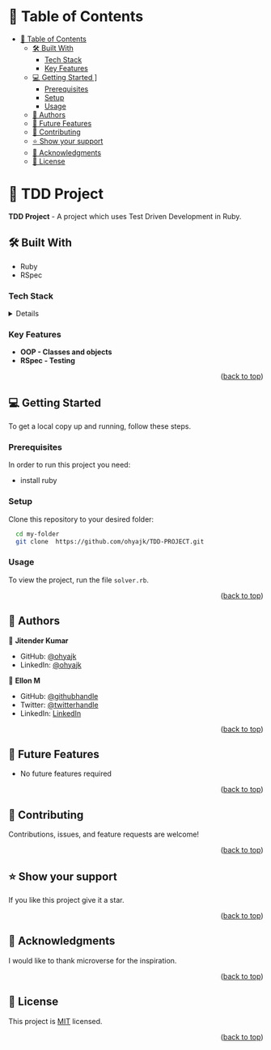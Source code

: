 <a name="readme-top"></a>


# 📗 Table of Contents

- [📗 Table of Contents](#-table-of-contents)
  - [🛠 Built With ](#-built-with-)
    - [Tech Stack ](#tech-stack-)
    - [Key Features ](#key-features-)
  - [💻 Getting Started \]](#-getting-started-)
    - [Prerequisites](#prerequisites)
    - [Setup](#setup)
    - [Usage](#usage)
  - [👥 Authors ](#-authors-)
  - [🔭 Future Features ](#-future-features-)
  - [🤝 Contributing ](#-contributing-)
  - [⭐️ Show your support ](#️-show-your-support-)
  - [🙏 Acknowledgments ](#-acknowledgments-)
  - [📝 License ](#-license-)

<!-- PROJECT DESCRIPTION -->

# 📖 TDD Project <a name="about-project"></a>

**TDD Project** - A project which uses Test Driven Development in Ruby.

## 🛠 Built With <a name="built-with"></a>
- Ruby
- RSpec
### Tech Stack <a name="tech-stack"></a>

<details>
  <ul>
    <li><a href="https://www.https://ruby-doc.org/">Ruby</a></li>
  </ul>
</details>

<!-- Features -->

### Key Features <a name="key-features"></a>

- **OOP - Classes and objects**
- **RSpec - Testing**

<p align="right">(<a href="#readme-top">back to top</a>)</p>

<!-- GETTING STARTED -->

## 💻 Getting Started <a name="getting-started"></a>

To get a local copy up and running, follow these steps.

### Prerequisites

In order to run this project you need:
- install ruby

### Setup

Clone this repository to your desired folder:

```sh
  cd my-folder
  git clone  https://github.com/ohyajk/TDD-PROJECT.git
```

### Usage

To view the project, run the file `solver.rb`.


<p align="right">(<a href="#readme-top">back to top</a>)</p>

<!-- AUTHORS -->

## 👥 Authors <a name="authors"></a>

👤 **Jitender Kumar**

- GitHub: [@ohyajk](https://github.com/ohyajk)
- LinkedIn: [@ohyajk](https://linkedin.com/in/ohyajk)

👤 **Ellon M**

- GitHub: [@githubhandle](https://github.com/Ellon-M)
- Twitter: [@twitterhandle](https://twitter.com/ellonm4)
- LinkedIn: [LinkedIn](https://linkedin.com/in/ellon-m)


<p align="right">(<a href="#readme-top">back to top</a>)</p>

<!-- FUTURE FEATURES -->

## 🔭 Future Features <a name="future-features"></a>

- No future features required

<p align="right">(<a href="#readme-top">back to top</a>)</p>

<!-- CONTRIBUTING -->

## 🤝 Contributing <a name="contributing"></a>

Contributions, issues, and feature requests are welcome!


<p align="right">(<a href="#readme-top">back to top</a>)</p>

<!-- SUPPORT -->

## ⭐️ Show your support <a name="support"></a>

If you like this project give it a star.

<p align="right">(<a href="#readme-top">back to top</a>)</p>

<!-- ACKNOWLEDGEMENTS -->

## 🙏 Acknowledgments <a name="acknowledgements"></a>

I would like to thank microverse for the inspiration.

<p align="right">(<a href="#readme-top">back to top</a>)</p>

<!-- LICENSE -->

## 📝 License <a name="license"></a>

This project is [MIT](./LICENSE) licensed.
<p align="right">(<a href="#readme-top">back to top</a>)</p>
